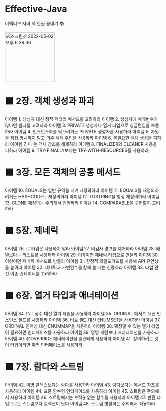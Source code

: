 # Effective-Java 
이펙티브 자바 책 한권 끝내기 📚

<img width="159" alt="스크린샷 2022-05-02 오후 6 36 36" src="https://user-images.githubusercontent.com/33533199/166214602-e95279b5-f239-4af3-8b53-20503c0cfa93.png">

# ⬛️ 2장. 객체 생성과 파괴 
  아이템 1. 생성자 대신 정적 팩터리 메서드를 고려하라 
  아이템 2. 생성자에 매개변수가 많다면 빌더를 고려하라 
  아이템 3. PRIVATE 생성자나 열거 타입으로 싱글턴임을 보증하라 
  아이템 4. 인스턴스화를 막으려거든 PRIVATE 생성자를 사용하라 
  아이템 5. 자원을 직접 명시하지 말고 의존 객체 주입을 사용하라 
  아이템 6. 불필요한 객체 생성을 피하라 
  아이템 7. 다 쓴 객체 참조를 해제하라 
  아이템 8. FINALIZER와 CLEANER 사용을 피하라 
  아이템 9. TRY-FINALLY보다는 TRY-WITH-RESOURCES를 사용하라 

# ⬛️ 3장. 모든 객체의 공통 메서드  
  아이템 10. EQUALS는 일반 규약을 지켜 재정의하라 
  아이템 11. EQUALS를 재정의하려거든 HASHCODE도 재정의하라 
  아이템 12. TOSTRING을 항상 재정의하라 
  아이템 13. CLONE 재정의는 주의해서 진행하라 
  아이템 14. COMPARABLE을 구현할지 고려하라 

# ⬛️ 5장. 제네릭 
  아이템 26. 로 타입은 사용하지 말라 
  아이템 27. 비검사 경고를 제거하라 
  아이템 28. 배열보다는 리스트를 사용하라 
  아이템 29. 이왕이면 제네릭 타입으로 만들라 
  아이템 30. 이왕이면 제네릭 메서드로 만들라 
  아이템 31. 한정적 와일드카드를 사용해 API 유연성을 높이라 
  아이템 32. 제네릭과 가변인수를 함께 쓸 때는 신중하라 
  아이템 33. 타입 안전 이종 컨테이너를 고려하라 

# ⬛️ 6장. 열거 타입과 애너테이션 
  아이템 34. INT 상수 대신 열거 타입을 사용하라 
  아이템 35. ORDINAL 메서드 대신 인스턴스 필드를 사용하라 
  아이템 36. 비트 필드 대신 ENUMSET을 사용하라 
  아이템 37. ORDINAL 인덱싱 대신 ENUMMAP을 사용하라 
  아이템 38. 확장할 수 있는 열거 타입이 필요하면 인터페이스를 사용하라 
  아이템 39. 명명 패턴보다 애너테이션을 사용하라 
  아이템 40. @OVERRIDE 애너테이션을 일관되게 사용하라 
  아이템 41. 정의하려는 것이 타입이라면 마커 인터페이스를 사용하라 

# ⬛️ 7장. 람다와 스트림 
  아이템 42. 익명 클래스보다는 람다를 사용하라 
  아이템 43. 람다보다는 메서드 참조를 사용하라 
  아이템 44. 표준 함수형 인터페이스를 사용하라 
  아이템 45. 스트림은 주의해서 사용하라 
  아이템 46. 스트림에서는 부작용 없는 함수를 사용하라 
  아이템 47. 반환 타입으로는 스트림보다 컬렉션이 낫다 
  아이템 48. 스트림 병렬화는 주의해서 적용하라 
